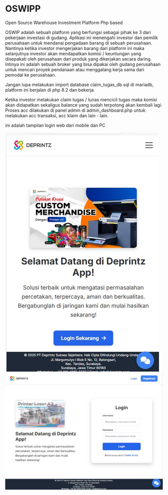 # OSWIPP
Open Source Warehouse Investment Platform Php based

OSWIP adalah sebuah platform yang berfungsi sebagai pihak ke 3 dari pekerjaan investasi di gudang. Aplikasi ini menengahi investor dan pemilik perusahaan untuk mendanai pengadaan barang di sebuah perusahaan. Nantinya ketika investor mengerjakan barang dari platform ini maka selanjutnya investor akan mendapatkan komisi / keuntungan yang disepakati oleh perusahaan dari produk yang dikerjakan secara daring. Intinya ini adalah sebuah broker yang bisa dipakai oleh gudang perusahaan untuk mencari proyek pendanaan atau menggalang kerja sama dari pemodal ke perusahaan.

Jangan lupa melakukan import database claim_tugas_db.sql di mariadb, platform ini berjalan di php 8.2 dan bekerja.

Ketika investor melakukan claim tugas / lunas mencicil tugas maka komisi akan didapatkan sekaligus balance yang sudah terpotong akan kembali lagi. Proses acc dilakukan di panel admin di admin_dashboard.php untuk melakukan acc transaksi, acc klaim dan lain - lain. 

ini adalah tampilan login web dari mobile dan PC


![alt text](https://github.com/donny2806/OSWIPP/blob/main/review/Screenshot_1.jpg) ![alt text](https://github.com/donny2806/OSWIPP/blob/main/review/Screenshot_3.jpg)

